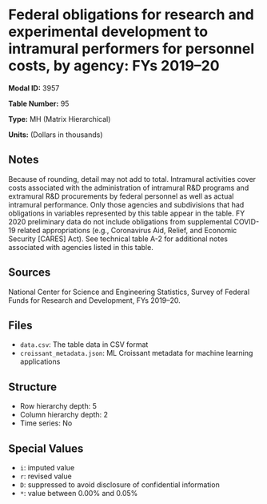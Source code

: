 # Federal obligations for research and experimental development to intramural performers for personnel costs, by agency: FYs 2019&#8211;20

**Modal ID:** 3957

**Table Number:** 95

**Type:** MH (Matrix Hierarchical)

**Units:** (Dollars in thousands)

## Notes

Because of rounding, detail may not add to total. Intramural activities cover costs associated with the administration of intramural R&D programs and extramural R&D procurements by federal personnel as well as actual intramural performance. Only those agencies and subdivisions that had obligations in variables represented by this table appear in the table. FY 2020 preliminary data do not include obligations from supplemental COVID-19 related appropriations (e.g., Coronavirus Aid, Relief, and Economic Security [CARES] Act). See technical table A-2 for additional notes associated with agencies listed in this table.

## Sources

National Center for Science and Engineering Statistics, Survey of Federal Funds for Research and Development, FYs 2019–20.

## Files

- `data.csv`: The table data in CSV format
- `croissant_metadata.json`: ML Croissant metadata for machine learning applications

## Structure

- Row hierarchy depth: 5
- Column hierarchy depth: 2
- Time series: No

## Special Values

- `i`: imputed value
- `r`: revised value
- `D`: suppressed to avoid disclosure of confidential information
- `*`: value between 0.00% and 0.05%
